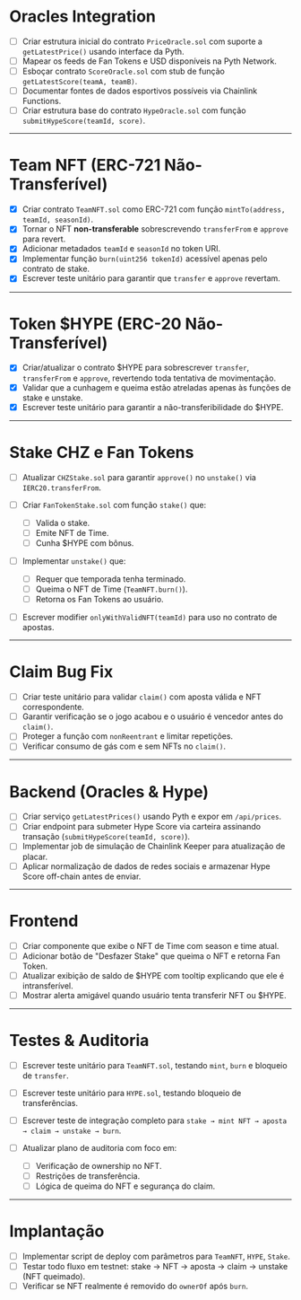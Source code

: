 # Oracles Integration

- [ ] Criar estrutura inicial do contrato `PriceOracle.sol` com suporte a `getLatestPrice()` usando interface da Pyth.
- [ ] Mapear os feeds de Fan Tokens e USD disponíveis na Pyth Network.
- [ ] Esboçar contrato `ScoreOracle.sol` com stub de função `getLatestScore(teamA, teamB)`.
- [ ] Documentar fontes de dados esportivos possíveis via Chainlink Functions.
- [ ] Criar estrutura base do contrato `HypeOracle.sol` com função `submitHypeScore(teamId, score)`.

---

# Team NFT (ERC-721 Não-Transferível)

- [x] Criar contrato `TeamNFT.sol` como ERC-721 com função `mintTo(address, teamId, seasonId)`.
- [x] Tornar o NFT **non-transferable** sobrescrevendo `transferFrom` e `approve` para revert.
- [x] Adicionar metadados `teamId` e `seasonId` no token URI.
- [x] Implementar função `burn(uint256 tokenId)` acessível apenas pelo contrato de stake.
- [x] Escrever teste unitário para garantir que `transfer` e `approve` revertam.

---

# Token \$HYPE (ERC-20 Não-Transferível)

- [x] Criar/atualizar o contrato \$HYPE para sobrescrever `transfer`, `transferFrom` e `approve`, revertendo toda tentativa de movimentação.
- [x] Validar que a cunhagem e queima estão atreladas apenas às funções de stake e unstake.
- [x] Escrever teste unitário para garantir a não-transferibilidade do \$HYPE.

---

# Stake CHZ e Fan Tokens

- [ ] Atualizar `CHZStake.sol` para garantir `approve()` no `unstake()` via `IERC20.transferFrom`.
- [ ] Criar `FanTokenStake.sol` com função `stake()` que:

  - [ ] Valida o stake.
  - [ ] Emite NFT de Time.
  - [ ] Cunha \$HYPE com bônus.

- [ ] Implementar `unstake()` que:

  - [ ] Requer que temporada tenha terminado.
  - [ ] Queima o NFT de Time (`TeamNFT.burn()`).
  - [ ] Retorna os Fan Tokens ao usuário.

- [ ] Escrever modifier `onlyWithValidNFT(teamId)` para uso no contrato de apostas.

---

# Claim Bug Fix

- [ ] Criar teste unitário para validar `claim()` com aposta válida e NFT correspondente.
- [ ] Garantir verificação se o jogo acabou e o usuário é vencedor antes do `claim()`.
- [ ] Proteger a função com `nonReentrant` e limitar repetições.
- [ ] Verificar consumo de gás com e sem NFTs no `claim()`.

---

# Backend (Oracles & Hype)

- [ ] Criar serviço `getLatestPrices()` usando Pyth e expor em `/api/prices`.
- [ ] Criar endpoint para submeter Hype Score via carteira assinando transação (`submitHypeScore(teamId, score)`).
- [ ] Implementar job de simulação de Chainlink Keeper para atualização de placar.
- [ ] Aplicar normalização de dados de redes sociais e armazenar Hype Score off-chain antes de enviar.

---

# Frontend

- [ ] Criar componente que exibe o NFT de Time com season e time atual.
- [ ] Adicionar botão de "Desfazer Stake" que queima o NFT e retorna Fan Token.
- [ ] Atualizar exibição de saldo de \$HYPE com tooltip explicando que ele é intransferível.
- [ ] Mostrar alerta amigável quando usuário tenta transferir NFT ou \$HYPE.

---

# Testes & Auditoria

- [ ] Escrever teste unitário para `TeamNFT.sol`, testando `mint`, `burn` e bloqueio de `transfer`.
- [ ] Escrever teste unitário para `HYPE.sol`, testando bloqueio de transferências.
- [ ] Escrever teste de integração completo para `stake → mint NFT → aposta → claim → unstake → burn`.
- [ ] Atualizar plano de auditoria com foco em:

  - [ ] Verificação de ownership no NFT.
  - [ ] Restrições de transferência.
  - [ ] Lógica de queima do NFT e segurança do claim.

---

# Implantação

- [ ] Implementar script de deploy com parâmetros para `TeamNFT`, `HYPE`, `Stake`.
- [ ] Testar todo fluxo em testnet: stake → NFT → aposta → claim → unstake (NFT queimado).
- [ ] Verificar se NFT realmente é removido do `ownerOf` após `burn`.
